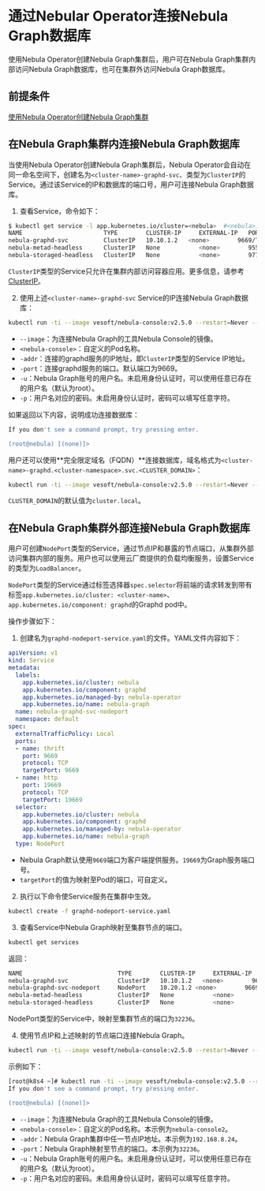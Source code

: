 # 通过Nebular Operator连接Nebula Graph数据库

使用Nebula Operator创建Nebula Graph集群后，用户可在Nebula Graph集群内部访问Nebula Graph数据库，也可在集群外访问Nebula Graph数据库。

## 前提条件

[使用Nebula Operator创建Nebula Graph集群](nebula-operator/3.deploy-nebula-graph-cluster)

## 在Nebula Graph集群内连接Nebula Graph数据库

当使用Nebula Operator创建Nebula Graph集群后，Nebula Operator会自动在同一命名空间下，创建名为`<cluster-name>-graphd-svc`、类型为`ClusterIP`的Service。通过该Service的IP和数据库的端口号，用户可连接Nebula Graph数据库。

1. 查看Service，命令如下：

  ```bash
  $ kubectl get service -l app.kubernetes.io/cluster=<nebula>  #<nebula>为变量值，请用实际集群名称替换。
  NAME                       TYPE        CLUSTER-IP     EXTERNAL-IP   PORT(S)                                          AGE
  nebula-graphd-svc          ClusterIP   10.10.1.2   <none>        9669/TCP,19669/TCP,19670/TCP                     23h
  nebula-metad-headless      ClusterIP   None           <none>        9559/TCP,19559/TCP,19560/TCP                     23h
  nebula-storaged-headless   ClusterIP   None           <none>        9779/TCP,19779/TCP,19780/TCP,9778/TCP            23h
  ```

  `ClusterIP`类型的Service只允许在集群内部访问容器应用。更多信息，请参考[ClusterIP](https://kubernetes.io/docs/concepts/services-networking/service/)。

2. 使用上述`<cluster-name>-graphd-svc` Service的IP连接Nebula Graph数据库：

  ```bash
  kubectl run -ti --image vesoft/nebula-console:v2.5.0 --restart=Never -- <nebula-console> -addr <10.10.1.2>  -port 9669 -u <root> -p <vesoft>
  ```

  - `--image`：为连接Nebula Graph的工具Nebula Console的镜像。
  - `<nebula-console>`：自定义的Pod名称。
  - `-addr`：连接的graphd服务的IP地址，即`ClusterIP`类型的Service IP地址。
  - `-port`：连接graphd服务的端口。默认端口为9669。
  - `-u`：Nebula Graph账号的用户名。未启用身份认证时，可以使用任意已存在的用户名（默认为root）。
  - `-p`：用户名对应的密码。未启用身份认证时，密码可以填写任意字符。

  如果返回以下内容，说明成功连接数据库：

  ```bash
  If you don't see a command prompt, try pressing enter.

  (root@nebula) [(none)]>
  ```

用户还可以使用**完全限定域名（FQDN）**连接数据库，域名格式为`<cluster-name>-graphd.<cluster-namespace>.svc.<CLUSTER_DOMAIN>`：

```bash
kubectl run -ti --image vesoft/nebula-console:v2.5.0 --restart=Never -- <nebula-console> -addr <cluster_name>-graphd-svc.default.svc.cluster.local -port 9669 -u root -p vesoft
```
`CLUSTER_DOMAIN`的默认值为`cluster.local`。

## 在Nebula Graph集群外部连接Nebula Graph数据库

用户可创建`NodePort`类型的Service，通过节点IP和暴露的节点端口，从集群外部访问集群内部的服务。用户也可以使用云厂商提供的负载均衡服务，设置Service的类型为`LoadBalancer`。

`NodePort`类型的Service通过标签选择器`spec.selector`将前端的请求转发到带有标签`app.kubernetes.io/cluster: <cluster-name>`、`app.kubernetes.io/component: graphd`的Graphd pod中。

操作步骤如下：

1. 创建名为`graphd-nodeport-service.yaml`的文件。YAML文件内容如下：

  ```yaml
  apiVersion: v1
  kind: Service
  metadata:
    labels:
      app.kubernetes.io/cluster: nebula
      app.kubernetes.io/component: graphd
      app.kubernetes.io/managed-by: nebula-operator
      app.kubernetes.io/name: nebula-graph
    name: nebula-graphd-svc-nodeport
    namespace: default
  spec:
    externalTrafficPolicy: Local
    ports:
    - name: thrift
      port: 9669
      protocol: TCP
      targetPort: 9669
    - name: http
      port: 19669
      protocol: TCP
      targetPort: 19669
    selector:
      app.kubernetes.io/cluster: nebula
      app.kubernetes.io/component: graphd
      app.kubernetes.io/managed-by: nebula-operator
      app.kubernetes.io/name: nebula-graph
    type: NodePort
  ```

  - Nebula Graph默认使用`9669`端口为客户端提供服务。`19669`为Graph服务端口号。
  - `targetPort`的值为映射至Pod的端口，可自定义。

2. 执行以下命令使Service服务在集群中生效。

  ```bash
  kubectl create -f graphd-nodeport-service.yaml
  ```

3. 查看Service中Nebula Graph映射至集群节点的端口。

  ```bash
  kubectl get services
  ```

  返回：

  ```bash
  NAME                           TYPE        CLUSTER-IP     EXTERNAL-IP   PORT(S)                                          AGE
  nebula-graphd-svc              ClusterIP   10.10.1.2   <none>        9669/TCP,19669/TCP,19670/TCP                     23h
  nebula-graphd-svc-nodeport     NodePort    10.20.1.2 <none>        9669:32236/TCP,19669:31674/TCP,19670:31057/TCP   24h
  nebula-metad-headless          ClusterIP   None           <none>        9559/TCP,19559/TCP,19560/TCP                     23h
  nebula-storaged-headless       ClusterIP   None           <none>        9779/TCP,19779/TCP,19780/TCP,9778/TCP            23h
  ```

  NodePort类型的Service中，映射至集群节点的端口为`32236`。

4. 使用节点IP和上述映射的节点端口连接Nebula Graph。
  
  ```bash
  kubectl run -ti --image vesoft/nebula-console:v2.5.0 --restart=Never -- <nebula-console> -addr <node_ip> -port <node_port> -u root -p vesoft
  ```

  示例如下：

  ```bash
  [root@k8s4 ~]# kubectl run -ti --image vesoft/nebula-console:v2.5.0 --restart=Never -- nebula-console2 -addr 192.168.8.24 -port 32236 -u root -p vesoft
  If you don't see a command prompt, try pressing enter.

  (root@nebula) [(none)]>
  ```

  - `--image`：为连接Nebula Graph的工具Nebula Console的镜像。
  - `<nebula-console>`：自定义的Pod名称。本示例为`nebula-console2`。
  - `-addr`：Nebula Graph集群中任一节点IP地址。本示例为`192.168.8.24`。
  - `-port`：Nebula Graph映射至节点的端口。本示例为`32236`。
  - `-u`：Nebula Graph账号的用户名。未启用身份认证时，可以使用任意已存在的用户名（默认为root）。
  - `-p`：用户名对应的密码。未启用身份认证时，密码可以填写任意字符。